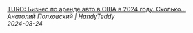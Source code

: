 <!--2024-08-24 15:00:23-->
<div class="yb">
  <a class="nodecor" href="/posts.html?rabota/turo_biznes_po_arende_avto_v_ssha_v_2024_godu_skolko_vremeni_nujno_chtoby_vyjti_v_pljus">
    <img class="preview" data-videoid="EZq4mDqhF_g" src="https://i2.ytimg.com/vi/EZq4mDqhF_g/hqdefault.jpg" align="middle" alt="">
  </a>
  <div class="inlbl text">
    <a class="nodecor" href="/posts.html?rabota/turo_biznes_po_arende_avto_v_ssha_v_2024_godu_skolko_vremeni_nujno_chtoby_vyjti_v_pljus">TURO: Бизнес по аренде авто в США в 2024 году. Сколько...</a><br>
    <i class="smaller2">Анатолий Полховский | HandyTeddy </i><br>
    <i class="smaller3">2024-08-24</i>
  </div>
</div>

